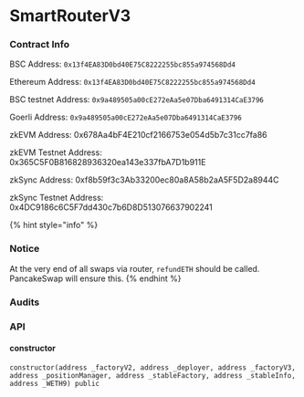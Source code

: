 # SmartRouterV3

### Contract Info

BSC Address: `0x13f4EA83D0bd40E75C8222255bc855a974568Dd4`

Ethereum Address: `0x13f4EA83D0bd40E75C8222255bc855a974568Dd4`

BSC testnet Address: `0x9a489505a00cE272eAa5e07Dba6491314CaE3796`

Goerli Address: `0x9a489505a00cE272eAa5e07Dba6491314CaE3796`

zkEVM Address: 0x678Aa4bF4E210cf2166753e054d5b7c31cc7fa86

zkEVM Testnet Address: 0x365C5F0B816828936320ea143e337fbA7D1b911E

zkSync Address: 0xf8b59f3c3Ab33200ec80a8A58b2aA5F5D2a8944C

zkSync Testnet Address: 0x4DC9186c6C5F7dd430c7b6D8D513076637902241

{% hint style="info" %}
### Notice

At the very end of all swaps via router, `refundETH` should be called. PancakeSwap will ensure this.
{% endhint %}

### Audits

### API

#### constructor

`constructor(address _factoryV2, address _deployer, address _factoryV3, address _positionManager, address _stableFactory, address _stableInfo, address _WETH9) public`
